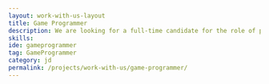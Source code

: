 ```yaml
---
layout: work-with-us-layout
title: Game Programmer
description: We are looking for a full-time candidate for the role of programmer. The candidate must possess 3-5 years of prior experience in software development with C++/C# and strong fundamentals. Experience developing games in Unity/ UDK or similar platforms would be an advantage.<br/><br/> Being a research organisation, we encourage all our researchers to explore new avenues of both research and practice. <br/><br/>The role of programmer will have the following responsibilities - <br/><span class="italicjd">Game programming in UDK/ Unity or other similar systems -</span> This will involve programming in either very high level languages like C#, or high level languages like C++ along with implementation of fundamental vector based algorithms.<br/><span class="italicjd">Software design -</span> Providing software design and programming assistance to various projects which require implementation of models on the computer.<br/><br/>The candidate will be working in a interdisciplinary team, and has to communicate and work with people from diverse backgrounds.  The candidate will be expected to pick up new tools and languages based on needs of projects. Ability to work independently, and the ability to work on multiple projects concurrently is important. <br/><br/>Contact us at <a href="mailto:work@fieldsofview.in">work@fieldsofview.in</a> for further information on renumeration. 
skills:
ide: gameprogrammer
tag: GameProgrammer
category: jd
permalink: /projects/work-with-us/game-programmer/
---
```

